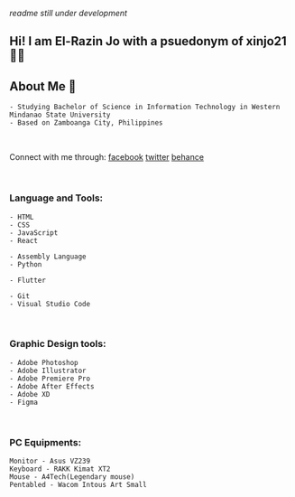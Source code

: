 
_readme still under development_

## Hi! I am El-Razin Jo with a psuedonym of xinjo21 👋🏻

## About Me 📑
    - Studying Bachelor of Science in Information Technology in Western Mindanao State University
    - Based on Zamboanga City, Philippines

<br/>

Connect with me through:
[facebook]
[twitter]
[behance]

<br/>

### Language and Tools:
    - HTML
    - CSS
    - JavaScript
    - React

    - Assembly Language
    - Python
    
    - Flutter

    - Git
    - Visual Studio Code

<br/>

### Graphic Design tools:
    - Adobe Photoshop
    - Adobe Illustrator
    - Adobe Premiere Pro
    - Adobe After Effects
    - Adobe XD
    - Figma

<br/>

### PC Equipments:
    Monitor - Asus VZ239
    Keyboard - RAKK Kimat XT2
    Mouse - A4Tech(Legendary mouse)
    Pentabled - Wacom Intous Art Small


<br/>
<br/>

[facebook]: https://fb.com/xinjo21
[twitter]: https://twitter.com/xinjo21
[behance]: https://www.behance.net/xinjo21
